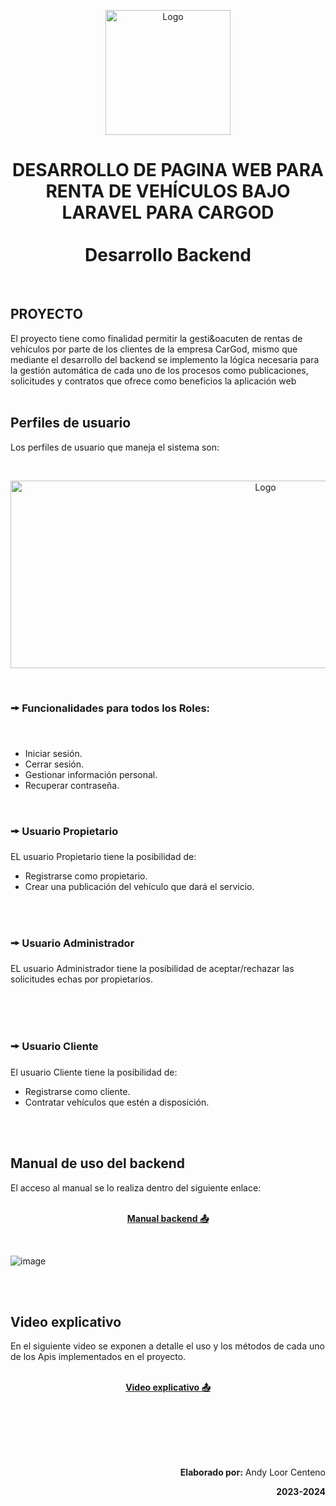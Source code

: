 <p align="center">
    <a>
        <img src="https://res.cloudinary.com/db8fwxjlc/image/upload/v1707367548/readme/cargod_pcvhem.png" alt="Logo" width="200" height="200">
    </a>
    <br>
 </p>
<h1 align="center">
    DESARROLLO DE PAGINA WEB PARA RENTA DE VEHÍCULOS BAJO LARAVEL PARA CARGOD <br><br>Desarrollo Backend
</h1>
<br>


<h2>PROYECTO</h2>

El  proyecto tiene como finalidad permitir la gesti&oacuten de rentas de vehículos por parte de los clientes de la empresa CarGod, mismo que mediante el desarrollo del backend se implemento la lógica necesaria para la gestión automática de cada uno de los procesos como publicaciones, solicitudes y contratos  que ofrece como beneficios la aplicación web  
<br>

<h2>Perfiles de usuario</h2>

Los perfiles de usuario que maneja el sistema son: 

<br>
<p align="center">
    <a>
        <img src="https://res.cloudinary.com/db8fwxjlc/image/upload/v1707523763/readme/rol_jrvazh.png" alt="Logo" width="800"  height="300">
    </a>
 </p>
<br>



<h3> 🠚 Funcionalidades para todos los Roles:</h3>

<br>
<ul>
    <li>Iniciar sesión.</li>
    <li>Cerrar sesión.</li>
    <li>Gestionar información personal.</li>
    <li>Recuperar contraseña.</li>
</ul>


<br>

<h3> 🠚 Usuario Propietario</h3>

EL usuario Propietario tiene la posibilidad de:

 <ul>
    <li>Registrarse como propietario.</li>
    <li>Crear una publicación del vehículo que dará el servicio.</li>
</ul>

<br>
<br>


<h3> 🠚 Usuario Administrador</h3>

EL usuario Administrador tiene la posibilidad de aceptar/rechazar las solicitudes echas por propietarios.

<br>
<br>
<br>


<h3> 🠚 Usuario Cliente </h3>


El usuario Cliente tiene la posibilidad de:

 <ul>
    <li>Registrarse como cliente.</li>
    <li>Contratar vehículos que estén a disposición.</li>
</ul>


<br>
<br>

<h2> Manual de uso del backend</h2>
El acceso al manual se lo realiza dentro del siguiente enlace:


<br>
<p align="center"><a href="https://cargod-cb38f5c42af3.herokuapp.com/public/api/documentation" target="_blank"><br><strong>Manual backend 📤</strong></a></p>
<br>

![image](https://res.cloudinary.com/db8fwxjlc/image/upload/v1707525333/readme/swagger_dmdmg2.png)

<br>
<br>
<h2>Video explicativo</h2>
En el siguiente video se exponen a detalle el uso y los métodos de cada uno de los Apis implementados en el proyecto.

<br>
<br>
<p align="center"><a href="https://www.youtube.com/watch?v=vYlE1vdvFXg&t=45s" target="_blank"><strong>Video explicativo 📤</strong></a></p>

<br>
<br>
<br>
<br>
<br>
<p align="right"><b>Elaborado por:</b> Andy Loor Centeno</p>
<p align="right"><b>2023-2024</b></p>
<br>

